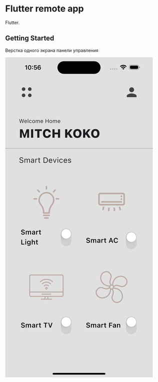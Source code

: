 # Flutter remote app 
Flutter.

## Getting Started
Верстка одного экрана панели управления

![alttext](assets/screen_panel.png)

